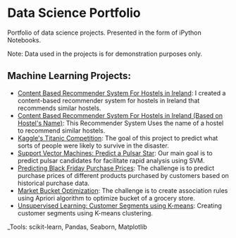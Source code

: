# Data Science Portfolio
Portfolio of data science projects.
Presented in the form of iPython Notebooks.

Note: Data used in the projects is for demonstration purposes only.

## Machine Learning Projects:
- [Content Based Recommender System For Hostels in Ireland](https://github.com/shehzadahmedqureshi/portfolio/blob/master/Hostel_Recommender_System.ipynb): I created a content-based recommender system for hostels in Ireland that recommends similar hostels.
- [Content Based Recommender System For Hostels in Ireland (Based on Hostel's Name)](https://github.com/shehzadahmedqureshi/portfolio/blob/master/hostel_recommender_system_based_on_hostel_name.ipynb): This Recommender System Uses the name of a hostel to recommend similar hostels.
- [Kaggle's Titanic Competition](https://github.com/ubaidullahbutt/portfolio/blob/master/titanic/titanic.ipynb): The goal of this project to predict what sorts of people were likely to survive in the disaster.
- [Support Vector Machines: Predict a Pulsar Star](https://github.com/ubaidullahbutt/portfolio/blob/master/pulsar_star/support_vector_machines.ipynb): Our main goal is to predict pulsar candidates for facilitate rapid analysis using SVM.
- [Predicting Black Friday Purchase Prices](https://github.com/ubaidullahbutt/portfolio/blob/master/black_friday/black_friday.ipynb): The challenge is to predict purchase prices of different products purchased by customers based on historical purchase data.
- [Market Bucket Optimization](https://github.com/ubaidullahbutt/portfolio/blob/master/association_rule_learning/apriori_groceries.ipynb): The challenge is to create association rules using Apriori algorithm to optimize bucket of a grocery store.
- [Unsupervised Learning: Customer Segments using K-means](https://github.com/ubaidullahbutt/portfolio/blob/master/kmeans_clustering/customer_segments_kmeans.ipynb): Creating customer segments using K-means clustering.


_Tools: scikit-learn, Pandas, Seaborn, Matplotlib 
